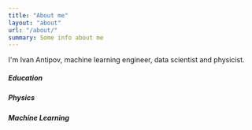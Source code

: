 ```yaml
---
title: "About me"
layout: "about"
url: "/about/"
summary: Some info about me
---
```


I'm Ivan Antipov, machine learning engineer, data scientist and physicist.

##### Education

##### Physics

##### Machine Learning